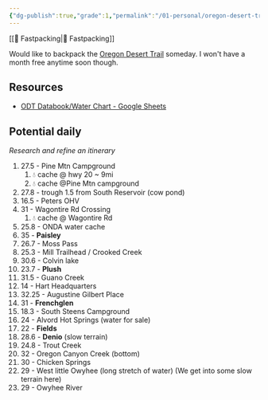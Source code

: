 ```yaml
---
{"dg-publish":true,"grade":1,"permalink":"/01-personal/oregon-desert-trail/","dgPassFrontmatter":true}
---
```



[[📘 Fastpacking\|📘 Fastpacking]]

Would like to backpack the [Oregon Desert Trail](https://onda.org/regions/oregon-desert-trail/) someday. I won't have a month free anytime soon though.

## Resources

* [ODT Databook/Water Chart - Google Sheets](https://docs.google.com/spreadsheets/d/13t9UgeMj9PfTdrSo-j9MiIRXe7b8-10DFq65eJb412o/edit#gid=1907763642)

## Potential daily

*Research and refine an itinerary*

1. 27.5 - Pine Mtn Campground
    1. 💧 cache @ hwy 20 ~ 9mi
    2. 💧 cache @Pine Mtn campground
2. 27.8 - trough 1.5 from South Reservoir (cow pond)
3. 16.5 - Peters OHV
4. 31 - Wagontire Rd Crossing
    1. 💧 cache @ Wagontire Rd
5. 25.8 - ONDA water cache
6. 35 - **Paisley**
7. 26.7 - Moss Pass
8. 25.3 - Mill Trailhead / Crooked Creek
9. 30.6 - Colvin lake
10. 23.7 - **Plush**
11. 31.5 - Guano Creek
12. 14 - Hart Headquarters
13. 32.25 - Augustine Gilbert Place
14. 31 - **Frenchglen**
15. 18.3 - South Steens Campground
16. 24 - Alvord Hot Springs (water for sale)
17. 22 - **Fields**
18. 28.6 - **Denio** (slow terrain)
19. 24.8 - Trout Creek
20. 32 - Oregon Canyon Creek (bottom)
21. 30 - Chicken Springs
22. 29 - West little Owyhee (long stretch of water) (We get into some slow terrain here)
23. 29 - Owyhee River